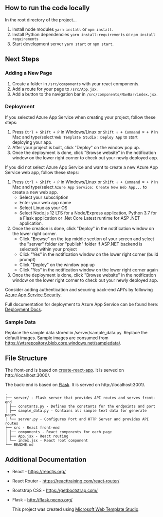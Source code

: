 ﻿## How to run the code locally

In the root directory of the project...

1. Install node modules `yarn install` or `npm install`.
2. Install Python dependencies `yarn install-requirements` or `npm install requirements`
2. Start development server `yarn start` or `npm start`.

## Next Steps

### Adding a New Page

1. Create a folder in `/src/components` with your react components.
2. Add a route for your page to `/src/App.jsx`.
3. Add a button to the navigation bar in `/src/components/NavBar/index.jsx`.

### Deployment

If you selected Azure App Service when creating your project, follow these steps:

1. Press `Ctrl + Shift + P` in Windows/Linux or `Shift ⇧ + Command ⌘ + P` in Mac and type/select `Web Template Studio: Deploy App` to start deploying your app.
2. After your project is built, click "Deploy" on the window pop up.
3. Once the deployment is done, click "Browse website" in the notification window on the lower right corner to check out your newly deployed app.

If you did not select Azure App Service and want to create a new Azure App Service web app, follow these steps:

1. Press `Ctrl + Shift + P` in Windows/Linux or `Shift ⇧ + Command ⌘ + P` in Mac and type/select `Azure App Service: Create New Web App...` to create a new web app.
   - Select your subscription
   - Enter your web app name
   - Select Linux as your OS
   - Select Node.js 12 LTS for a Node/Express application, Python 3.7 for a Flask application or .Net Core Latest runtime for ASP .NET application.
2. Once the creation is done, click "Deploy" in the notification window on the lower right corner.
   - Click "Browse" on the top middle section of your screen and select the "server" folder (or "publish" folder if ASP.NET backend is selected) within your project
   - Click "Yes" in the notification window on the lower right corner (build prompt)
   - Click "Deploy" on the window pop up
   - Click "Yes" in the notification window on the lower right corner again
3. Once the deployment is done, click "Browse website" in the notification window on the lower right corner to check out your newly deployed app.

Consider adding authentication and securing back-end API's by following [Azure App Service Security](https://docs.microsoft.com/en-us/azure/app-service/overview-security).

Full documentation for deployment to Azure App Service can be found here: [Deployment Docs](https://github.com/Microsoft/WebTemplateStudio/blob/dev/docs/deployment.md).

### Sample Data

Replace the sample data stored in /server/sample_data.py.
Replace the default images. Sample images are consumed from https://wtsrepository.blob.core.windows.net/sampledata/.

## File Structure

The front-end is based on [create-react-app](https://github.com/facebook/create-react-app). It is served on http://localhost:3000/.

The back-end is based on [Flask](https://github.com/pallets/flask). It is served on http://localhost:3001/.

```
.
├── server/ - Flask server that provides API routes and serves front-end
│ ├── constants.py - Defines the constants for the endpoints and port
│ ├── sample_data.py - Contains all sample text data for generate pages
│ └── server.py - Configures Port and HTTP Server and provides API routes
├── src - React front-end
│ ├── components - React components for each page
│ ├── App.jsx - React routing
│ └── index.jsx - React root component
└── README.md
```

## Additional Documentation

- React - https://reactjs.org/
- React Router - https://reacttraining.com/react-router/
- Bootstrap CSS - https://getbootstrap.com/
- Flask - http://flask.pocoo.org/

  This project was created using [Microsoft Web Template Studio](https://github.com/Microsoft/WebTemplateStudio).
